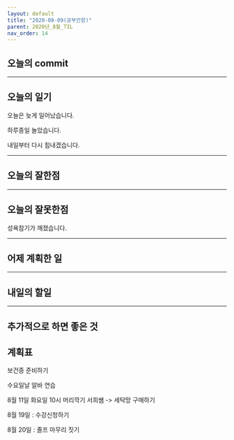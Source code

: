 ```yaml
---
layout: default
title: "2020-08-09(공부안함)"
parent: 2020년_8월_TIL
nav_order: 14
---
```


## 오늘의 commit

---

## 오늘의 일기

오늘은 늦게 일어났습니다.

하루종일 놀았습니다.

내일부터 다시 힘내겠습니다.

---

## 오늘의 잘한점

---

## 오늘의 잘못한점

성욕참기가 깨졌습니다.

---

## 어제 계획한 일

---

## 내일의 할일

---

## 추가적으로 하면 좋은 것

## 계획표

보건증 준비하기

수요일날 알바 연습

8월 11일 화요일 10시 머리깍기 서희쌤  -> 세탁망 구매하기

8월 19일 : 수강신청하기

8월 20일 : 졸프 마무리 짓기